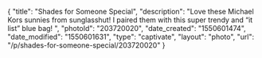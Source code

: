 {
    "title": "Shades for Someone Special",
    "description": "Love these Michael Kors sunnies from sunglasshut!  I paired them with this super trendy and “it list” blue bag! ",
    "photoId": "203720020",
    "date_created": "1550601474",
    "date_modified": "1550601631",
    "type": "captivate",
    "layout": "photo",
    "url": "\/p\/shades-for-someone-special\/203720020"
}